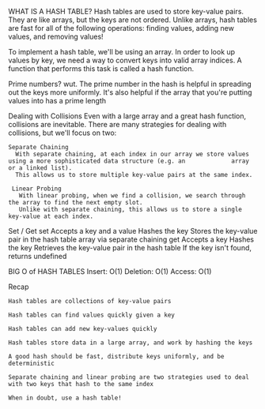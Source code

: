 WHAT IS A HASH TABLE?
  Hash tables are used to store key-value pairs.
  They are like arrays, but the keys are not ordered.
  Unlike arrays, hash tables are fast for all of the following operations: finding values, adding new values, and removing        values!
  
To implement a hash table, we'll be using an array.
In order to look up values by key, we need a way to convert keys into valid array indices.
A function that performs this task is called a hash function.

Prime numbers? wut.
  The prime number in the hash is helpful in spreading out the keys more uniformly.
  It's also helpful if the array that you're putting values into has a prime length
  
Dealing with Collisions
  Even with a large array and a great hash function, collisions are inevitable. 
  There are many strategies for dealing with collisions, but we'll focus on two:
  
    Separate Chaining
      With separate chaining, at each index in our array we store values using a more sophisticated data structure (e.g. an             array or a linked list).
      This allows us to store multiple key-value pairs at the same index.
     
     Linear Probing
       With linear probing, when we find a collision, we search through the array to find the next empty slot.
       Unlike with separate chaining, this allows us to store a single key-value at each index.   
       
Set / Get
  set
    Accepts a key and a value
    Hashes the key
    Stores the key-value pair in the hash table array via separate chaining
  get
    Accepts a key
    Hashes the key
    Retrieves the key-value pair in the hash table
    If the key isn't found, returns undefined


BIG O of HASH TABLES
  Insert: O(1)
  Deletion: O(1)
  Access: O(1)
  
  
Recap

    Hash tables are collections of key-value pairs

    Hash tables can find values quickly given a key

    Hash tables can add new key-values quickly

    Hash tables store data in a large array, and work by hashing the keys

    A good hash should be fast, distribute keys uniformly, and be deterministic

    Separate chaining and linear probing are two strategies used to deal with two keys that hash to the same index

    When in doubt, use a hash table!
